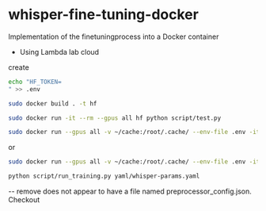 # whisper-fine-tuning-docker
Implementation of the finetuningprocess into a Docker container

* Using Lambda lab cloud


create
```bash
echo "HF_TOKEN=
" >> .env
```

```bash
sudo docker build . -t hf
```

```bash
sudo docker run -it --rm --gpus all hf python script/test.py
```

```bash
sudo docker run --gpus all -v ~/cache:/root/.cache/ --env-file .env -it --rm --name trainer hf python script/run_training.py yaml/whisper-tiny.yaml
```

or 

```bash
sudo docker run --gpus all -v ~/cache:/root/.cache/ --env-file .env -it --rm --name trainer hf bash
```

```bash
python script/run_training.py yaml/whisper-params.yaml
```


-- remove
does not appear to have a file named preprocessor_config.json. Checkout